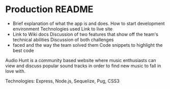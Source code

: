 # Production README
* Brief explanation of what the app is and does. How to start development environment Technologies used Link to live site
* Link to Wiki docs Discussion of two features that show off the team's technical abilities Discussion of both challenges
* faced and the way the team solved them Code snippets to highlight the best code

Audio Hunt is a community based website where music enthusiasts can view and discuss popular sound tracks in order to find new music to fall in love with.

Technologies: Express, Node.js, Sequelize, Pug, CSS3
